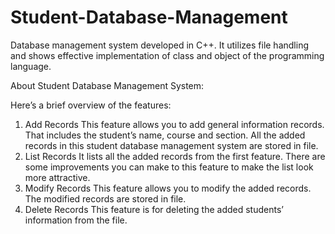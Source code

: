 # Student-Database-Management
Database management system developed in C++. It utilizes file handling and shows effective implementation of class and object of the programming language.

About Student Database Management System:

Here’s a brief overview of the features:
1.	Add Records
This feature allows you to add general information records. That includes the student’s name, course and section. All the added records in this student database management system are stored in file.
2.	List Records
It lists all the added records from the first feature. There are some improvements you can make to this feature to make the list look more attractive.
3.	Modify Records
This feature allows you to modify the added records. The modified records are stored in file.
4.	Delete Records
This feature is for deleting the added students’ information from the file.
